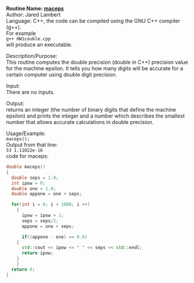 **Routine Name: [maceps](https://github.com/Jaredcl1994/math4610/blob/master/homework1/HW1double.cpp)**  
Author: Jared Lambert  
Language: C++, the code can be compiled using the GNU C++ compiler (g++).  
For example  
`g++ HW1couble.cpp`    
will produce an executable.   

Description/Purpose:   
This routine computes the double precision (double in C++) precision value for the machine epsilon. It tells you how many digits will be accurate for a certain computer using double digit precision.  

Input:   
There are no inputs.  

Output:   
returns an integer (the number of binary digits that define the machine epsilon) and prints the integer and a number which describes the smallest number that allows accurate calculations in double precision.  

Usage/Example:  
`maceps();`    
Output from that line:  
`53 1.11022e-16`    
code for maceps:  
```c++
double maceps()
{
  double seps = 1.0;
  int ipow = 0;
  double one = 1.0;
  double appone = one + seps;

  for(int i = 0; i < 1000; i ++)
    {
      ipow = ipow + 1;
      seps = seps/2;
      appone = one + seps;

      if((appone - one) == 0.0)
	{
	  std::cout << ipow << " " << seps << std::endl;
	  return ipow;
	}
    }
  return 0;
}
```

